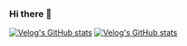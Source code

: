 ### Hi there 👋

[![Velog's GitHub stats](https://velog-readme-stats.vercel.app/api/badge?name=pc_jin)](https://velog.io/@pc_jin) 
[![Velog's GitHub stats](https://velog-readme-stats.vercel.app/api?name=pc_jin)](http://velog.io/@pc_jin/velog-readme-stats)

<!--
**devpcjin/devpcjin** is a ✨ _special_ ✨ repository because its `README.md` (this file) appears on your GitHub profile.

Here are some ideas to get you started:

- 🔭 I’m currently working on ...
- 🌱 I’m currently learning ...
- 👯 I’m looking to collaborate on ...
- 🤔 I’m looking for help with ...
- 💬 Ask me about ...
- 📫 How to reach me: ...
- 😄 Pronouns: ...
- ⚡ Fun fact: ...
-->
